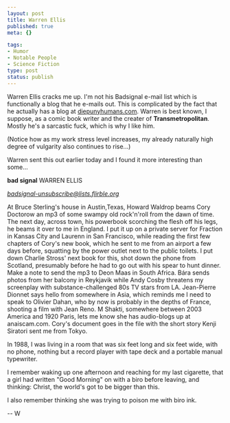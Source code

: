 ```yaml
--- 
layout: post
title: Warren Ellis
published: true
meta: {}

tags: 
- Humor
- Notable People
- Science Fiction
type: post
status: publish
---
```

Warren Ellis cracks me up. I'm not his Badsignal e-mail list which is functionally a blog that he e-mails out. This is complicated by the fact that he actually has a blog at <a href="http://diepunyhumans.com">diepunyhumans.com</a>. Warren is best known, I suppose, as a comic book writer and the creater of <strong>Transmetropolitan</strong>. Mostly he's a sarcastic fuck, which is why I like him.

(Notice how as my work stress level increases, my already naturally high degree of vulgarity also continues to rise...)

Warren sent this out earlier today and I found it more interesting than some...

<strong>bad signal</strong>
WARREN ELLIS

<em>badsignal-unsubscribe@lists.flirble.org</em>

At Bruce Sterling's house in Austin,Texas, Howard Waldrop beams Cory Doctorow an mp3 of some swampy old rock'n'roll from the dawn of time.  The next day, across town, his powerbook scorching the flesh off his legs, he beams it over to me in England.  I put it up on a private server for Fraction in Kansas City and Laurenn in San Francisco, while reading the first few chapters of Cory's new book, which he sent to me from an airport a few days before, squatting by the power outlet next to the public toilets.  I put down Charlie Stross' next book for this, shot down the phone from Scotland, presumably before he had to go out with his spear to hunt dinner.  Make a note to send the mp3 to Deon Maas in South Africa.   Bára sends photos from her balcony in Reykjavik while
Andy Cosby threatens my screenplay with substance-challenged 80s TV stars from LA.  Jean-Pierre Dionnet says hello from somewhere in Asia, which reminds me I need to speak to Olivier Dahan, who by now is probably in the depths of France, shooting a film with Jean Reno.  M Shakti, somewhere
between 2003 America and 1920 Paris, lets me know she has audio-blogs up at anaiscam.com.   Cory's document goes in the file with the short story Kenji Siratori sent me from Tokyo.

In 1988, I was living in a room that was six feet long and six feet wide, with no phone, nothing but a record player with tape deck and a portable manual typewriter.

I remember waking up one afternoon and reaching for my last cigarette, that a girl had written "Good Morning" on with a biro before leaving, and thinking: Christ, the world's got to be bigger than this.

I also remember thinking she was trying to poison me with biro ink.

-- W
